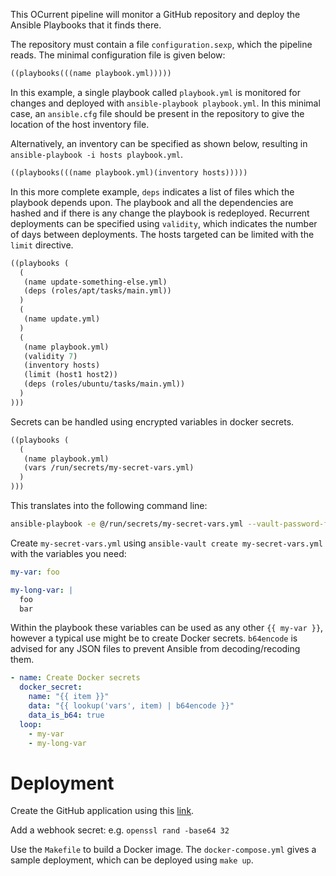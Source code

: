 This OCurrent pipeline will monitor a GitHub repository and deploy the
Ansible Playbooks that it finds there.

The repository must contain a file `configuration.sexp`, which the
pipeline reads.  The minimal configuration file is given below:

```lisp
((playbooks(((name playbook.yml)))))
```

In this example, a single playbook called `playbook.yml` is monitored
for changes and deployed with `ansible-playbook playbook.yml`.  In this
minimal case, an `ansible.cfg` file should be present in the repository
to give the location of the host inventory file.

Alternatively, an inventory can be specified as shown below, resulting in
`ansible-playbook -i hosts playbook.yml`.

```lisp
((playbooks(((name playbook.yml)(inventory hosts)))))
```

In this more complete example, `deps` indicates a list of files which
the playbook depends upon.  The playbook and all the dependencies are
hashed and if there is any change the playbook is redeployed.  Recurrent
deployments can be specified using `validity`, which indicates the number
of days between deployments.  The hosts targeted can be limited with the
`limit` directive.

```lisp
((playbooks (
  (
   (name update-something-else.yml)
   (deps (roles/apt/tasks/main.yml))
  )
  (
   (name update.yml)
  )
  (
   (name playbook.yml)
   (validity 7)
   (inventory hosts)
   (limit (host1 host2))
   (deps (roles/ubuntu/tasks/main.yml))
  )
)))
```

Secrets can be handled using encrypted variables in docker secrets.

```lisp
((playbooks (
  (
   (name playbook.yml)
   (vars /run/secrets/my-secret-vars.yml)
  )
)))
```

This translates into the following command line:

```sh
ansible-playbook -e @/run/secrets/my-secret-vars.yml --vault-password-file /run/secrets/vault-password playbook.yml
```

Create `my-secret-vars.yml` using `ansible-vault create my-secret-vars.yml` with the variables you need:

```yaml
my-var: foo

my-long-var: |
  foo
  bar
```

Within the playbook these variables can be used as any other
`{{ my-var }}`, however a typical use might be to create Docker
secrets.  `b64encode` is advised for any JSON files to prevent Ansible
from decoding/recoding them.

```yaml
- name: Create Docker secrets
  docker_secret:
    name: "{{ item }}"
    data: "{{ lookup('vars', item) | b64encode }}"
    data_is_b64: true
  loop:
    - my-var
    - my-long-var
```


# Deployment

Create the GitHub application using this [link](https://github.com/settings/apps/new?name=Ocurrent%20Configurator&url=http:%2F%2Fi5.102.169.176&public=false&webhook_active=true&webhook_url=http:%2F%2F5.102.169.176/webhooks/github&callback_url=http://5.102.169.176:8080/login&device_flow_enabled=1&contents=read&pull_requests=write&statuses=write&repository_hooks=write&events[]=push&events[]=pull_request).

Add a webhook secret: e.g. `openssl rand -base64 32`

Use the `Makefile` to build a Docker image.  The `docker-compose.yml`
gives a sample deployment, which can be deployed using `make up`.

